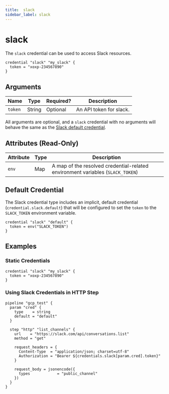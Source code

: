 ```yaml
---
title:  slack
sidebar_label: slack
---
```


# slack

The `slack` credential can be used to access Slack resources.

```hcl
credential "slack" "my_slack" {
  token = "xoxp-234567890"
}
```

## Arguments

| Name            | Type    | Required?| Description
|-----------------|---------|----------|-------------------
| `token`         |  String | Optional | An API token for slack.

All arguments are optional, and a `slack` credential with no arguments will behave the same as the [Slack default credential](#default-credential).

## Attributes (Read-Only)

| Attribute       | Type    | Description
|-----------------|---------|-----------------
| `env`           | Map     | A map of the resolved credential-related environment variables (`SLACK_TOKEN`)

## Default Credential

The Slack credential type includes an implicit, default credential (`credential.slack.default`) that will be configured to set the `token` to the `SLACK_TOKEN` environment variable.

```hcl
credential "slack" "default" {
  token = env("SLACK_TOKEN")
}
```

## Examples

### Static Credentials

```hcl
credential "slack" "my_slack" {
  token = "xoxp-234567890"
}
```

### Using Slack Credentials in HTTP Step

```hcl
pipeline "gcp_test" {
  param "cred" {
    type    = string
    default = "default"
  }

  step "http" "list_channels" {
    url    = "https://slack.com/api/conversations.list"
    method = "get"

    request_headers = {
      Content-Type  = "application/json; charset=utf-8"
      Authorization = "Bearer ${credentials.slack[param.cred].token}"
    }

    request_body = jsonencode({
      types            = "public_channel"
    })
  }
}
```
